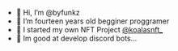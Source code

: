 - 👋 Hi, I’m @byfunkz
- 👀 I’m fourteen years old begginer proggramer
- 🐨 I started my own NFT Project [@koalasnft_](https://twitter.com/koalasnft_)
- 🤖 Im good at develop discord bots...

<!---
byfunkz/byfunkz is a ✨ special ✨ repository because its `README.md` (this file) appears on your GitHub profile.
You can click the Preview link to take a look at your changes.
--->
